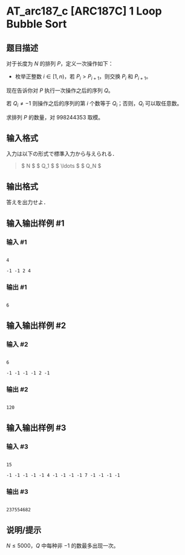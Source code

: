 # AT_arc187_c [ARC187C] 1 Loop Bubble Sort

## 题目描述

对于长度为 $N$ 的排列 $P$，定义一次操作如下：

- 枚举正整数 $i \in [1,n)$，若 $P_i>P_{i+1}$，则交换 $P_i$ 和 $P_{i+1}$。

现在告诉你对 $P$ 执行一次操作之后的序列 $Q$。

若 $Q_i \not =-1$ 则操作之后的序列的第 $i$ 个数等于 $Q_i$；否则，$Q_i$ 可以取任意数。

求排列 $P$ 的数量，对 $998244353$ 取模。

## 输入格式

入力は以下の形式で標準入力から与えられる．

> $ N $ $ Q_1 $ $ \ldots $ $ Q_N $

## 输出格式

答えを出力せよ．

## 输入输出样例 #1

### 输入 #1

```
4
-1 -1 2 4
```

### 输出 #1

```
6
```

## 输入输出样例 #2

### 输入 #2

```
6
-1 -1 -1 -1 2 -1
```

### 输出 #2

```
120
```

## 输入输出样例 #3

### 输入 #3

```
15
-1 -1 -1 -1 -1 4 -1 -1 -1 -1 7 -1 -1 -1 -1
```

### 输出 #3

```
237554682
```

## 说明/提示

$N \leq 5000$，$Q$ 中每种非 $-1$ 的数最多出现一次。